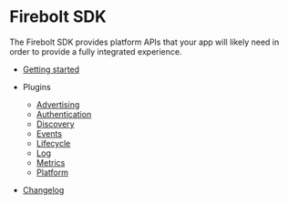 # Firebolt SDK

The Firebolt SDK provides platform APIs that your app will likely need in order to provide a fully integrated experience.

- [Getting started](./getting-started.md)

- Plugins
  - [Advertising](./plugins/advertising.md)
  - [Authentication](./plugins/authentication.md)
  - [Discovery](./plugins/discovery.md)
  - [Events](./plugins/events.md)
  - [Lifecycle](./plugins/lifecycle.md)
  - [Log](./plugins/log.md)
  - [Metrics](./plugins/metrics.md)
  - [Platform](./plugins/platform.md)
- [Changelog](./changelog.md)
